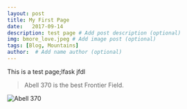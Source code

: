 ```yaml
---
layout: post
title: My First Page 
date:   2017-09-14
description: test page # Add post description (optional)
img: bmore_love.jpeg # Add image post (optional)
tags: [Blog, Mountains]
author:  # Add name author (optional)
---
```

This is a test page;lfask jfdl

> Abell 370 is the best Frontier Field. 


![Abell 370]({{site.baseurl}}/assets/img/HFF-Abell370-cluster-crop-third-161103.png)

